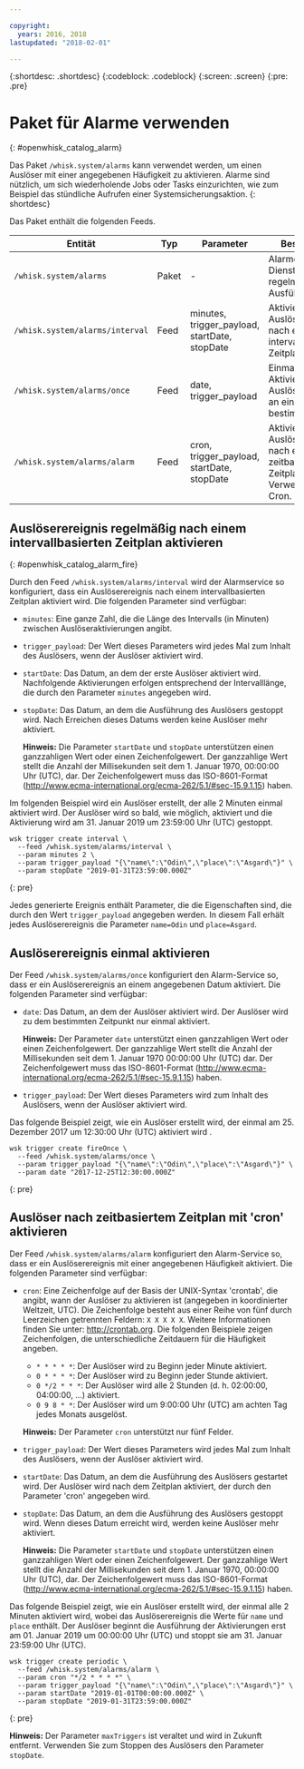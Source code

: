 ```yaml
---

copyright:
  years: 2016, 2018
lastupdated: "2018-02-01"

---
```


{:shortdesc: .shortdesc}
{:codeblock: .codeblock}
{:screen: .screen}
{:pre: .pre}

# Paket für Alarme verwenden
{: #openwhisk_catalog_alarm}

Das Paket `/whisk.system/alarms` kann verwendet werden, um einen Auslöser mit einer angegebenen Häufigkeit zu aktivieren. Alarme sind nützlich, um sich wiederholende Jobs oder Tasks einzurichten, wie zum Beispiel das stündliche Aufrufen einer Systemsicherungsaktion.
{: shortdesc}

Das Paket enthält die folgenden Feeds.

| Entität | Typ | Parameter | Beschreibung |
| --- | --- | --- | --- |
| `/whisk.system/alarms` | Paket | - | Alarme und Dienstprogramm für regelmäßige Ausführung. |
| `/whisk.system/alarms/interval` | Feed | minutes, trigger_payload, startDate, stopDate | Aktivieren eines Auslöserereignisses nach einem intervallbasierten Zeitplan. |
| `/whisk.system/alarms/once` | Feed | date, trigger_payload | Einmaliges Aktivieren eines Auslöserereignisses an einem bestimmten Datum. |
| `/whisk.system/alarms/alarm` | Feed | cron, trigger_payload, startDate, stopDate | Aktivieren eines Auslöserereignisses nach einem zeitbasierten Zeitplan unter Verwendung von Cron. |


## Auslöserereignis regelmäßig nach einem intervallbasierten Zeitplan aktivieren
{: #openwhisk_catalog_alarm_fire}

Durch den Feed `/whisk.system/alarms/interval` wird der Alarmservice so konfiguriert, dass ein Auslöserereignis nach einem intervallbasierten Zeitplan aktiviert wird. Die folgenden Parameter sind verfügbar:

- `minutes`: Eine ganze Zahl, die die Länge des Intervalls (in Minuten) zwischen Auslöseraktivierungen angibt.

- `trigger_payload`: Der Wert dieses Parameters wird jedes Mal zum Inhalt des Auslösers, wenn der Auslöser aktiviert wird.

- `startDate`: Das Datum, an dem der erste Auslöser aktiviert wird. Nachfolgende Aktivierungen erfolgen entsprechend der Intervalllänge, die durch den Parameter `minutes` angegeben wird.   

- `stopDate`: Das Datum, an dem die Ausführung des Auslösers gestoppt wird. Nach Erreichen dieses Datums werden keine Auslöser mehr aktiviert.

  **Hinweis:** Die Parameter `startDate` und `stopDate` unterstützen einen ganzzahligen Wert oder einen Zeichenfolgewert. Der ganzzahlige Wert stellt die Anzahl der Millisekunden seit dem 1. Januar 1970, 00:00:00 Uhr (UTC), dar. Der Zeichenfolgewert muss das ISO-8601-Format (http://www.ecma-international.org/ecma-262/5.1/#sec-15.9.1.15) haben.

Im folgenden Beispiel wird ein Auslöser erstellt, der alle 2 Minuten einmal aktiviert wird. Der Auslöser wird so bald, wie möglich, aktiviert und die Aktivierung wird am 31. Januar 2019 um 23:59:00 Uhr (UTC) gestoppt.

  ```
  wsk trigger create interval \
    --feed /whisk.system/alarms/interval \
    --param minutes 2 \
    --param trigger_payload "{\"name\":\"Odin\",\"place\":\"Asgard\"}" \
    --param stopDate "2019-01-31T23:59:00.000Z"
  ```
  {: pre}

Jedes generierte Ereignis enthält Parameter, die die Eigenschaften sind, die durch den Wert `trigger_payload` angegeben werden. In diesem Fall erhält jedes Auslöserereignis die Parameter `name=Odin` und `place=Asgard`.

## Auslöserereignis einmal aktivieren  

Der Feed `/whisk.system/alarms/once` konfiguriert den Alarm-Service so, dass er ein Auslöserereignis an einem angegebenen Datum aktiviert. Die folgenden Parameter sind verfügbar:

- `date`: Das Datum, an dem der Auslöser aktiviert wird. Der Auslöser wird zu dem bestimmten Zeitpunkt nur einmal aktiviert. 

  **Hinweis:** Der Parameter `date` unterstützt einen ganzzahligen Wert oder einen Zeichenfolgewert. Der ganzzahlige Wert stellt die Anzahl der Millisekunden
seit dem 1. Januar 1970 00:00:00 Uhr (UTC) dar. Der Zeichenfolgewert muss das ISO-8601-Format (http://www.ecma-international.org/ecma-262/5.1/#sec-15.9.1.15) haben.

- `trigger_payload`: Der Wert dieses Parameters wird zum Inhalt des Auslösers, wenn der Auslöser aktiviert wird. 

Das folgende Beispiel zeigt, wie ein Auslöser erstellt wird, der einmal am 25. Dezember 2017 um 12:30:00 Uhr (UTC) aktiviert wird .

  ```
  wsk trigger create fireOnce \
    --feed /whisk.system/alarms/once \
    --param trigger_payload "{\"name\":\"Odin\",\"place\":\"Asgard\"}" \
    --param date "2017-12-25T12:30:00.000Z"
  ```
  {: pre}
    
## Auslöser nach zeitbasiertem Zeitplan mit 'cron' aktivieren

Der Feed `/whisk.system/alarms/alarm` konfiguriert den Alarm-Service so, dass er ein Auslöserereignis mit einer angegebenen Häufigkeit aktiviert. Die folgenden Parameter sind verfügbar:

- `cron`: Eine Zeichenfolge auf der Basis der UNIX-Syntax 'crontab', die angibt, wann der Auslöser zu aktivieren ist (angegeben in koordinierter Weltzeit, UTC). Die Zeichenfolge besteht aus einer Reihe von fünf durch Leerzeichen getrennten Feldern: `X X X X X`.
Weitere Informationen finden Sie unter: http://crontab.org. Die folgenden Beispiele zeigen Zeichenfolgen, die unterschiedliche Zeitdauern für die Häufigkeit angeben.

  - `* * * * *`: Der Auslöser wird zu Beginn jeder Minute aktiviert.
  - `0 * * * *`: Der Auslöser wird zu Beginn jeder Stunde aktiviert.
  - `0 */2 * * *`: Der Auslöser wird alle 2 Stunden (d. h. 02:00:00, 04:00:00, ...) aktiviert.
  - `0 9 8 * *`: Der Auslöser wird um 9:00:00 Uhr (UTC) am achten Tag jedes Monats ausgelöst.

  **Hinweis:** Der Parameter `cron` unterstützt nur fünf Felder.
    
- `trigger_payload`: Der Wert dieses Parameters wird jedes Mal zum Inhalt des Auslösers, wenn der Auslöser aktiviert wird.

- `startDate`: Das Datum, an dem die Ausführung des Auslösers gestartet wird. Der Auslöser wird nach dem Zeitplan aktiviert, der durch den Parameter 'cron' angegeben wird.  

- `stopDate`: Das Datum, an dem die Ausführung des Auslösers gestoppt wird. Wenn dieses Datum erreicht wird, werden keine Auslöser mehr aktiviert.

  **Hinweis:** Die Parameter `startDate` und `stopDate` unterstützen einen ganzzahligen Wert oder einen Zeichenfolgewert. Der ganzzahlige Wert stellt die Anzahl der Millisekunden seit dem 1. Januar 1970, 00:00:00 Uhr (UTC), dar. Der Zeichenfolgewert muss das ISO-8601-Format (http://www.ecma-international.org/ecma-262/5.1/#sec-15.9.1.15) haben.

Das folgende Beispiel zeigt, wie ein Auslöser erstellt wird, der einmal alle 2 Minuten aktiviert wird, wobei das Auslöserereignis die Werte für `name` und `place` enthält. Der Auslöser beginnt die Ausführung der Aktivierungen erst am 01. Januar 2019 um 00:00:00 Uhr (UTC) und stoppt sie am 31. Januar 23:59:00 Uhr (UTC).

  ```
  wsk trigger create periodic \
    --feed /whisk.system/alarms/alarm \
    --param cron "*/2 * * * *" \
    --param trigger_payload "{\"name\":\"Odin\",\"place\":\"Asgard\"}" \
    --param startDate "2019-01-01T00:00:00.000Z" \
    --param stopDate "2019-01-31T23:59:00.000Z"
  ```
  {: pre}

 **Hinweis:** Der Parameter `maxTriggers` ist veraltet und wird in Zukunft entfernt. Verwenden Sie zum Stoppen des Auslösers den Parameter `stopDate`.
